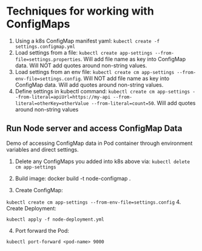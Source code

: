 # Techniques for working with ConfigMaps

1. Using a k8s ConfigMap manifest yaml: `kubectl create -f settings.configmap.yml`
2. Load settings from a file: `kubectl create app-settings --from-file=settings.properties`. Will add file name as key into ConfigMap data. Will NOT add quotes around non-string values.
3. Load settings from an env file: `kubectl create cm app-settings --from-env-file=settings.config`. Will NOT add file name as key into ConfigMap data. Will add quotes around non-string values.
4. Define settings in kubectl command: `kubectl create cm app-settings --from-literal=apiUrl=https://my-api --from-literal=otherKey=otherValue --from-literal=count=50`. Will add quotes around non-string values

## Run Node server and access ConfigMap Data

Demo of accessing ConfigMap data in Pod container through environment variables and direct settings.
1. Delete any ConfigMaps you added into k8s above via:
`kubectl delete cm app-settings`

2. Build image: docker build -t node-configmap .
3. Create ConfigMap:

`kubectl create cm app-settings --from-env-file=settings.config`
4. Create Deployment:

`kubectl apply -f node-deployment.yml`

4. Port forward the Pod:

`kubectl port-forward <pod-name> 9000`